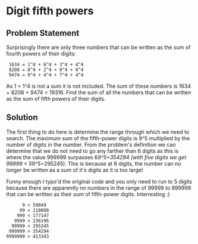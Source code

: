 # Digit fifth powers

## Problem Statement

Surprisingly there are only three numbers that can be written as the sum of fourth powers of their digits:

     1634 = 1^4 + 6^4 + 3^4 + 4^4
     8208 = 8^4 + 2^4 + 0^4 + 8^4
     9474 = 9^4 + 4^4 + 7^4 + 4^4

As 1 = 1^4 is not a sum it is not included. The sum of these numbers is 1634 + 8208 + 9474 = 19316. Find the sum of all the numbers that can be written as the sum of fifth powers of their digits.

## Solution
The first thing to do here is determine the range through which we need to search. The maximum sum of the fifth-power digits is 9^5 multiplied by the number of digits in the number. From the problem's definition we can determine that we do not need to go any farther than 6 digits as this is where the value 999999 surpasses 6*9^5=354294 (with five digits we get 99999 < 5*9^5=295245). This is because at 6 digits, the number can no longer be written as a sum of it's digits as it is too large!

Funny enough I typo'd the original code and you only need to run to 5 digits because there are apparently no numbers in the range of 99999 to 999999 that can be written as their sum of fifth-power digits. Interresting :)

          9 < 59049
         99 < 118098
        999 < 177147
       9999 < 236196
      99999 < 295245
     999999 > 354294
    9999999 > 413343
